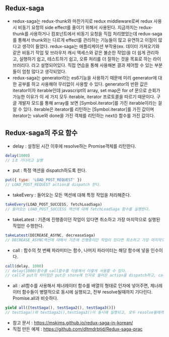 ## Redux-saga
- redux-saga는 redux-thunk와 마찬가지로 redux middleware로써 redux 사용시 비동기 요청의 side effect를 줄이기 위해서 사용된다. 지금까지는 redux-thunk를 사용하거나 컴포넌트에서 비동기 요청을 직접 처리했었는데 redux-saga를 통해서 thunk와는 다르게 effect를 관리하는 기능들이 많고 유연하고 이점이 많다고 생각이 들었다. redux-saga는 애플리케이션 부작용(ex. 데이터 가져오기와 같은 비동기 작업 및 브라우저 캐시 액세스와 같은 불순한 작업)을 더 쉽게 관리하고, 실행하기 쉽고, 테스트하기 쉽고, 오류 처리를 더 잘하는 것을 목표로 하는 라이브러리다. 라고 설명되어있다. 직접 연습을 통해 사용해본 결과 제어할 수 있는 부분들이 엄청 많다고 생각되었다.
- redux-saga는 generator라는 es6기능을 사용하기 때문에 미리 generator에 대한 공부를 하고 사용해야 무리없이 사용할 수 있다. generator의 반환 값은 iterator이자 iterable인데 javascript의 array, set map은 for of 문으로 순회가 가능한 이유가 이 세 가지 모두 iterable, iterator 프로토콜을 따르기 때문이다. 구글 개발자 모드를 통해 array를 보면 [Symbol.iterator]를 가진 iterable이라는 걸 알 수 있다. iterable은 iterator를 리턴하는 [Symbol.iterator]를 가진 값이며 iterator는 value와 done을 가진 객체를 리턴하는 next() 함수를 가진 값이다.

## Redux-saga의 주요 함수
- delay : 설정된 시간 이후에 resolve하는 Promise객체를 리턴한다.
```javascript
delay(1000)
// 1초 기다리고 실행
```
- put : 특정 액션을 dispatch하도록 한다.
```javascript
put({ type: 'LOAD_POST_REQUEST' })
// LOAD_POST_REQUEST action을 dispatch 한다.
```

- takeEvery : 들어오는 모든 액션에 대해 특정 작업을 처리해준다.
```javascript
takeEvery(LOAD_POST_SUCCESS, fetchLoadSaga)
// 들어오는 LOAD_POST_SUCCESS 액션에 대해 fetchLoadSaga 함수를 실행한다.
```

- takeLatest : 기존에 진행중이던 작업이 있다면 취소하고 가장 마지막으로 실행된 작업만 수행한다.
```javascript
takeLatest(DECREASE_ASYNC, decreaseSaga)
// DECREASE_ASYNC액션에 대해서 기존에 진행중이던 작업이 있다면 취소하고 가장 마지막으로 실행된 작업에 대해서만 decreaseSaga함수를 실행한다.
```

- call : 함수의 첫 번째 파라미터는 함수, 나머지 파라미터는 해당 함수에 넣을 인수이다.
```javascript
call(delay, 1000)
// delay(1000)함수를 call함수를 이용해서 이렇게 사용할 수 있다.
// call과 put의 차이점은 put은 store에 인자로 들어온 action을 dispatch하고, call인 경우에는 주어진 함수를 실행하게 된다.
```

- all : all함수를 사용해서 제너레이터 함수를 배열의 형태로 인자에 넣어주면, 제너레이터 함수들이 병렬적으로 동시에 실행되고, 전부 resolve될때까지 기다린다. Promise.all과 비슷하다.
```javascript
yield all([testSaga(), testSaga2(), testSaga3()])
// testSaga()와 testSaga2(),testSaga3()이 동시에 실행되고, 모두 resolve될때까지 기다린다.
```

- 참고 문서 : https://mskims.github.io/redux-saga-in-korean/
- 직접 만든 예제 : https://github.com/dltmdrbtjd/Redux-saga-prac
